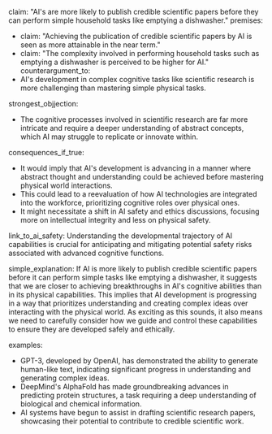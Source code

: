claim: "AI's are more likely to publish credible scientific papers before they can perform simple household tasks like emptying a dishwasher."
premises:
  - claim: "Achieving the publication of credible scientific papers by AI is seen as more attainable in the near term."
  - claim: "The complexity involved in performing household tasks such as emptying a dishwasher is perceived to be higher for AI."
counterargument_to:
  - AI's development in complex cognitive tasks like scientific research is more challenging than mastering simple physical tasks.

strongest_objjection:
  - The cognitive processes involved in scientific research are far more intricate and require a deeper understanding of abstract concepts, which AI may struggle to replicate or innovate within.

consequences_if_true:
  - It would imply that AI's development is advancing in a manner where abstract thought and understanding could be achieved before mastering physical world interactions.
  - This could lead to a reevaluation of how AI technologies are integrated into the workforce, prioritizing cognitive roles over physical ones.
  - It might necessitate a shift in AI safety and ethics discussions, focusing more on intellectual integrity and less on physical safety.

link_to_ai_safety: Understanding the developmental trajectory of AI capabilities is crucial for anticipating and mitigating potential safety risks associated with advanced cognitive functions.

simple_explanation: If AI is more likely to publish credible scientific papers before it can perform simple tasks like emptying a dishwasher, it suggests that we are closer to achieving breakthroughs in AI's cognitive abilities than in its physical capabilities. This implies that AI development is progressing in a way that prioritizes understanding and creating complex ideas over interacting with the physical world. As exciting as this sounds, it also means we need to carefully consider how we guide and control these capabilities to ensure they are developed safely and ethically.

examples:
  - GPT-3, developed by OpenAI, has demonstrated the ability to generate human-like text, indicating significant progress in understanding and generating complex ideas.
  - DeepMind's AlphaFold has made groundbreaking advances in predicting protein structures, a task requiring a deep understanding of biological and chemical information.
  - AI systems have begun to assist in drafting scientific research papers, showcasing their potential to contribute to credible scientific work.